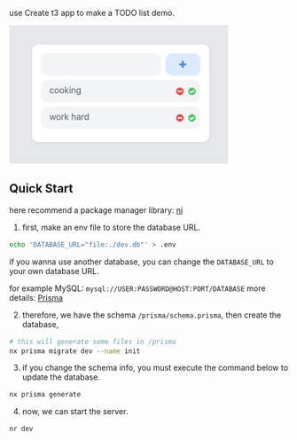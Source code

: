 use Create t3 app to make a TODO list demo.

![TODO LIST](/public/todo.jpg)
## Quick Start

here recommend a package manager library: [ni](https://github.com/antfu/ni)

1. first, make an env file to store the database URL.

```sh
echo 'DATABASE_URL="file:./dev.db"' > .env
```

if you wanna use another database, you can change the `DATABASE_URL` to your own database URL.

for example MySQL: `mysql://USER:PASSWORD@HOST:PORT/DATABASE`
more details: [Prisma](https://www.prisma.io/docs/concepts/database-connectors/mysql#configuring-an-ssl-connection)

2. therefore, we have the schema `/prisma/schema.prisma`, then create the database,

```sh
# this will generate some files in /prisma
nx prisma migrate dev --name init
```

3. if you change the schema info, you must execute the command below to update the database.

```sh
nx prisma generate
```

4. now, we can start the server.

```sh
nr dev
```
